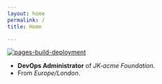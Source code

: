 ```yaml
---
layout: home
permalink: /
title: Home

---
```

[![pages-build-deployment](https://github.com/jokerian/jokerian.github.io/actions/workflows/pages/pages-build-deployment/badge.svg?branch=gh-pages)](https://github.com/jokerian/jokerian.github.io/actions/workflows/pages/pages-build-deployment)

- **DevOps Administrator** of *JK-acme Foundation*.
- From *Europe/London*.



